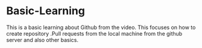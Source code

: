 # Basic-Learning
This is a basic learning about Github from the video.
This focuses on how to create repository .Pull requests from the local machine from the github server and also other basics.

